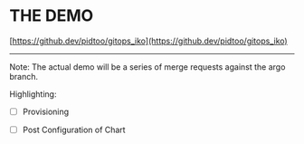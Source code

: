 <!-- .slide: data-background="#E6F7FF" -->

# THE DEMO <!-- .element: class="r-fit-text" -->

[https://github.dev/pidtoo/gitops_iko](https://github.dev/pidtoo/gitops_iko)

---

Note:
The actual demo will be a series of merge requests against the argo branch.

Highlighting:

- [ ] Provisioning
- [ ] Post Configuration of Chart

